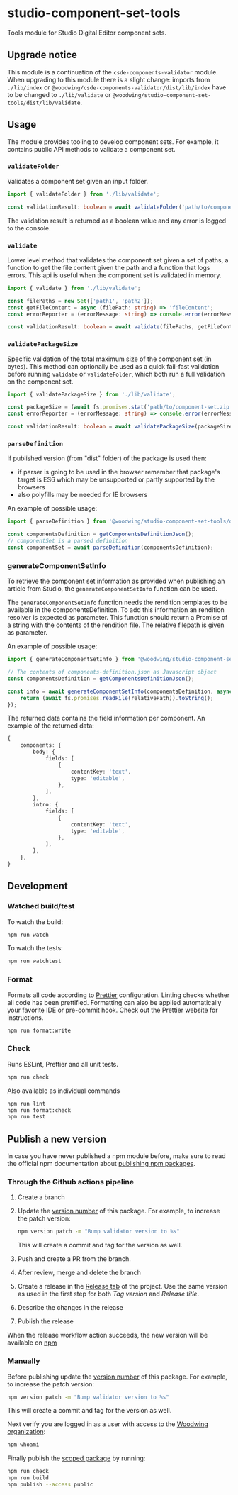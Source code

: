 # studio-component-set-tools

Tools module for Studio Digital Editor component sets.

## Upgrade notice

This module is a continuation of the `csde-components-validator` module. When upgrading to this module there is a slight change: imports from `./lib/index` or `@woodwing/csde-components-validator/dist/lib/index` have to be changed to `./lib/validate` or `@woodwing/studio-component-set-tools/dist/lib/validate`.

## Usage

The module provides tooling to develop component sets. For example, it contains public API methods to validate a component set.

### `validateFolder`

Validates a component set given an input folder.

```ts
import { validateFolder } from './lib/validate';

const validationResult: boolean = await validateFolder('path/to/component-set');
```

The validation result is returned as a boolean value and any error is logged to the console.

### `validate`

Lower level method that validates the component set given a set of paths, a function to get the file content given the path and a function that logs errors. This api is useful when the component set is validated in memory.

```ts
import { validate } from './lib/validate';

const filePaths = new Set(['path1', 'path2']);
const getFileContent = async (filePath: string) => 'fileContent';
const errorReporter = (errorMessage: string) => console.error(errorMessage);

const validationResult: boolean = await validate(filePaths, getFileContent, errorReporter);
```

### `validatePackageSize`

Specific validation of the total maximum size of the component set (in bytes). This method can optionally be used as a quick fail-fast validation before running `validate` or `validateFolder`, which both run a full validation on the component set.

```ts
import { validatePackageSize } from './lib/validate';

const packageSize = (await fs.promises.stat('path/to/component-set.zip')).size;
const errorReporter = (errorMessage: string) => console.error(errorMessage);

const validationResult: boolean = await validatePackageSize(packageSize, errorReporter);
```

### `parseDefinition`

If published version (from "dist" folder) of the package is used then:

-   if parser is going to be used in the browser remember that package's target is ES6 which may be unsupported or partly supported by the browsers
-   also polyfills may be needed for IE browsers

An example of possible usage:

```ts
import { parseDefinition } from '@woodwing/studio-component-set-tools/dist/parser';

const componentsDefinition = getComponentsDefinitionJson();
// componentSet is a parsed definition
const componentSet = await parseDefinition(componentsDefinition);
```

### generateComponentSetInfo

To retrieve the component set information as provided when publishing an article from Studio, the `generateComponentSetInfo` function can be used.

The `generateComponentSetInfo` function needs the rendition templates to be available in the componentsDefinition. To add this information an
rendition resolver is expected as parameter. This function should return a Promise of a string with the contents of the rendition file. The
relative filepath is given as parameter.

An example of possible usage:

```ts
import { generateComponentSetInfo } from '@woodwing/studio-component-set-tools/dist/utils';

// The contents of components-definition.json as Javascript object
const componentsDefinition = getComponentsDefinitionJson();

const info = await generateComponentSetInfo(componentsDefinition, async (relativePath: string) => {
    return (await fs.promises.readFile(relativePath)).toString();
});
```

The returned data contains the field information per component. An example of the returned data:

```ts
{
    components: {
        body: {
            fields: [
                {
                    contentKey: 'text',
                    type: 'editable',
                },
            ],
        },
        intro: {
            fields: [
                {
                    contentKey: 'text',
                    type: 'editable',
                },
            ],
        },
    },
}
```

## Development

### Watched build/test

To watch the build:

```bash
npm run watch
```

To watch the tests:

```bash
npm run watchtest
```

### Format

Formats all code according to [Prettier](https://prettier.io) configuration. Linting checks whether all code has been prettified. Formatting can also be applied automatically your favorite IDE or pre-commit hook. Check out the Prettier website for instructions.

```bash
npm run format:write
```

### Check

Runs ESLint, Prettier and all unit tests.

```bash
npm run check
```

Also available as individual commands

```bash
npm run lint
npm run format:check
npm run test
```

## Publish a new version

In case you have never published a npm module before, make sure to read the official npm documentation about [publishing npm packages](https://docs.npmjs.com/packages-and-modules/contributing-packages-to-the-registry).

### Through the Github actions pipeline

1. Create a branch
1. Update the [version number](https://docs.npmjs.com/updating-your-published-package-version-number) of this package. For example, to increase the patch version:

    ```bash
    npm version patch -m "Bump validator version to %s"
    ```

    This will create a commit and tag for the version as well.

1. Push and create a PR from the branch.
1. After review, merge and delete the branch
1. Create a release in the [Release tab](https://github.com/WoodWing/studio-component-set-tools/releases) of the project. Use the same version as used in the first step for both _Tag version_ and _Release title_.
1. Describe the changes in the release
1. Publish the release

When the release workflow action succeeds, the new version will be available on [npm](https://www.npmjs.com/package/@woodwing/studio-component-set-tools)

### Manually

Before publishing update the [version number](https://docs.npmjs.com/updating-your-published-package-version-number) of this package. For example, to increase the patch version:

```bash
npm version patch -m "Bump validator version to %s"
```

This will create a commit and tag for the version as well.

Next verify you are logged in as a user with access to the [Woodwing organization](https://www.npmjs.com/org/woodwing):

```bash
npm whoami
```

Finally publish the [scoped package](https://docs.npmjs.com/creating-and-publishing-scoped-public-packages#publishing-scoped-public-packages) by running:

```bash
npm run check
npm run build
npm publish --access public
```
